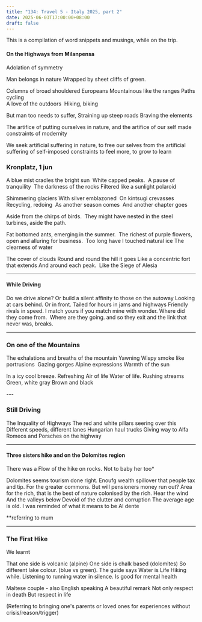 ```yaml
---
title: "134: Travel 5 - Italy 2025, part 2"
date: 2025-06-03T17:00:00+08:00
draft: false
---
```




This is a compilation of word snippets and musings, while on the trip.


#### On the Highways from Milanpensa

Adolation of symmetry

Man belongs in nature
Wrapped by sheet cliffs of green.   

Columns of broad shouldered Europeans
Mountainous like the ranges
Paths cycling  
A love of the outdoors 
Hiking, biking 

But man too needs to suffer,
Straining up steep roads 
Braving the elements

The artifice of putting ourselves in nature, 
and the artifice of our self made constraints of modernity

We seek artificial suffering in nature, to free our selves from the artificial suffering of self-imposed constraints to
feel more, 
to grow
to learn


### Kronplatz, 1 jun

A blue mist cradles the bright sun 
White capped peaks. 
A pause of tranquility 
The darkness of the rocks
Filtered like a sunlight polaroid

Shimmering glaciers
With silver emblazoned 
On kintsugi crevasses
Recycling, redoing 
As another season comes 
And another chapter goes 

Aside from the chirps of birds. 
They might have nested in 
the steel turbines, aside the path.

Fat bottomed ants, emerging in the summer. 
The richest of purple flowers, open and alluring for business. 
Too long have I touched natural ice
The clearness of water

The cover of clouds
Round and round the hill it goes
Like a concentric fort that extends
And around each peak. 
Like the Siege of Alesia

---
#### While Driving

Do we drive alone?
Or build a silent affinity to those on the autoway
Looking at cars behind.  Or in front.
Tailed for hours in jams and highways
Friendly rivals in speed. 
I match yours if you match mine 
with wonder.
Where did they come from. 
Where are they going.
 and so they exit
 and the link that never was, breaks.

---

### On one of the Mountains

The exhalations and breaths of the mountain
Yawning
Wispy smoke like portrusions 
Gazing gorges
Alpine expressions
Warmth of the sun

In a icy cool breeze. Refreshing
Air of life
Water of life.
Rushing streams
Green, white gray
Brown and black

--- 

### Still Driving

The Inquality of Highways
The red and white pillars seering over this
Different speeds, different lanes
Hungarian haul trucks
Giving way to Alfa Romeos and Porsches on the highway 

----

#### Three sisters hike and on the Dolomites region

There was a Flow of the hike on rocks.
Not to baby her too*
 
Dolomites seems tourism done right.
Enoufg wealth spillover that people tax and tip.
For the greater commons.
But will pensioners money run out?
Area for the rich, that is the best of nature colonised by the rich.
Hear the wind
And the valleys below
Devoid of the clutter and corruption
The average age is old.
I was reminded of what it means to be Al dente

**referring to mum

---
### The First Hike

We learnt 

That one side is volcanic (alpine)
One side is chalk based (dolomites)
So different lake colour. (blue vs green).
The guide says Water is Life
Hiking while. Listening to running water in silence. Is good for mental health

Maltese couple - also English speaking
A beautiful remark 
Not only respect in death
But respect in life

(Referring to bringing one's parents or loved ones for experiences without crisis/reason/trigger)